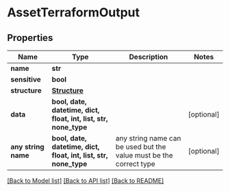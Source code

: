 # AssetTerraformOutput


## Properties
Name | Type | Description | Notes
------------ | ------------- | ------------- | -------------
**name** | **str** |  | 
**sensitive** | **bool** |  | 
**structure** | [**Structure**](Structure.md) |  | 
**data** | **bool, date, datetime, dict, float, int, list, str, none_type** |  | [optional] 
**any string name** | **bool, date, datetime, dict, float, int, list, str, none_type** | any string name can be used but the value must be the correct type | [optional]

[[Back to Model list]](../README.md#documentation-for-models) [[Back to API list]](../README.md#documentation-for-api-endpoints) [[Back to README]](../README.md)


